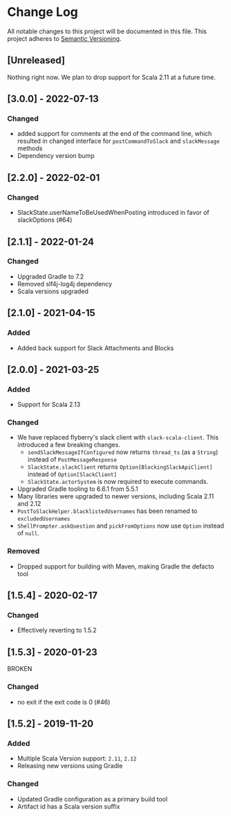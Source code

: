# Change Log
All notable changes to this project will be documented in this file.
This project adheres to [Semantic Versioning](http://semver.org/).

## [Unreleased]

Nothing right now.  We plan to drop support for Scala 2.11 at a future time.

## [3.0.0] - 2022-07-13
### Changed
- added support for comments at the end of the command line, which resulted
  in changed interface for `postCommandToSlack` and `slackMessage` methods
- Dependency version bump

## [2.2.0] - 2022-02-01
### Changed
- SlackState.userNameToBeUsedWhenPosting introduced in favor of slackOptions (#64)

## [2.1.1] - 2022-01-24
### Changed
- Upgraded Gradle to 7.2
- Removed slf4j-log4j dependency
- Scala versions upgraded

## [2.1.0] - 2021-04-15
### Added
- Added back support for Slack Attachments and Blocks

## [2.0.0] - 2021-03-25
### Added
- Support for Scala 2.13

### Changed
- We have replaced flyberry's slack client with `slack-scala-client`.  This introduced a few breaking changes. 
  - `sendSlackMessageIfConfigured` now returns `thread_ts` (as a `String`) instead of `PostMessageResponse`
  - `SlackState.slackClient` returns `Option[BlockingSlackApiClient]` instead of `Option[SlackClient]`
  - `SlackState.actorSystem` is now required to execute commands.
- Upgraded Gradle tooling to 6.6.1 from 5.5.1
- Many libraries were upgraded to newer versions, including Scala 2.11 and 2.12
- `PostToSlackHelper.blacklistedUsernames` has been renamed to `excludedUsernames`
- `ShellPrompter.askQuestion` and `pickFromOptions` now use `Option` instead of `null`.

### Removed
- Dropped support for building with Maven, making Gradle the defacto tool


## [1.5.4] - 2020-02-17
### Changed
- Effectively reverting to 1.5.2

## [1.5.3] - 2020-01-23
BROKEN

### Changed
- no exit if the exit code is 0 (#46)

## [1.5.2] - 2019-11-20

### Added
- Multiple Scala Version support: `2.11`, `2.12`
- Releasing new versions using Gradle

### Changed
- Updated Gradle configuration as a primary build tool
- Artifact id has a Scala version suffix
